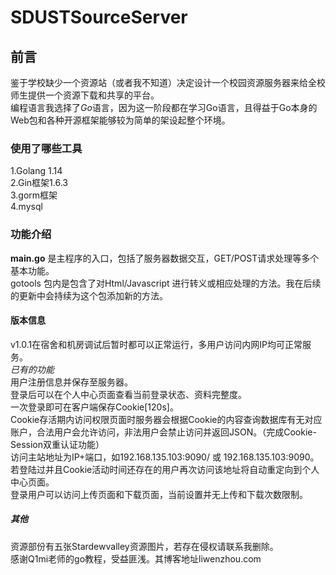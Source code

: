 # SDUSTSourceServer
## 前言
鉴于学校缺少一个资源站（或者我不知道）决定设计一个校园资源服务器来给全校师生提供一个资源下载和共享的平台。  
编程语言我选择了*Go*语言，因为这一阶段都在学习Go语言，且得益于Go本身的Web包和各种开源框架能够较为简单的架设起整个环境。  
### 使用了哪些工具  
1.Golang 1.14  
2.Gin框架1.6.3  
3.gorm框架  
4.mysql  
### 功能介绍  
**main.go** 是主程序的入口，包括了服务器数据交互，GET/POST请求处理等多个基本功能。  
gotools 包内是包含了对Html/Javascript 进行转义或相应处理的方法。我在后续的更新中会持续为这个包添加新的方法。  
#### 版本信息  
v1.0.1在宿舍和机房调试后暂时都可以正常运行，多用户访问内网IP均可正常服务。  
*已有的功能*  
用户注册信息并保存至服务器。  
登录后可以在个人中心页面查看当前登录状态、资料完整度。  
一次登录即可在客户端保存Cookie[120s]。  
Cookie存活期内访问权限页面时服务器会根据Cookie的内容查询数据库有无对应账户，合法用户会允许访问，非法用户会禁止访问并返回JSON。（完成Cookie-Session双重认证功能）  
访问主站地址为IP+端口，如192.168.135.103:9090/ 或 192.168.135.103:9090。若登陆过并且Cookie活动时间还存在的用户再次访问该地址将自动重定向到个人中心页面。  
登录用户可以访问上传页面和下载页面，当前设置并无上传和下载次数限制。  
##### 其他
资源部份有五张Stardewvalley资源图片，若存在侵权请联系我删除。  
感谢Q1mi老师的go教程，受益匪浅。其博客地址liwenzhou.com  
